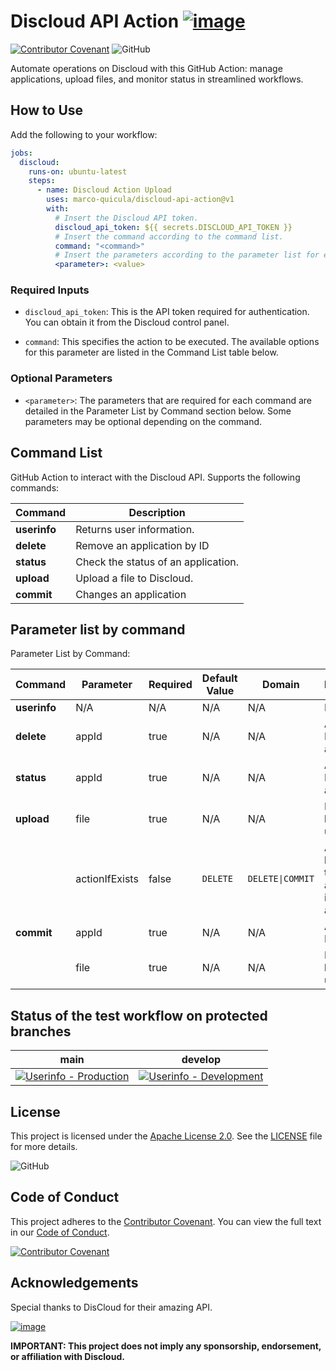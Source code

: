 # Discloud API Action [![image](https://github.com/user-attachments/assets/528238b4-547e-4d9e-953d-78c1df182210)](https://discloud.com)
[![Contributor Covenant](https://img.shields.io/badge/Contributor%20Covenant-2.1-4baaaa.svg)](CODE_OF_CONDUCT.md)
![GitHub](https://img.shields.io/github/license/marco-quicula/discloud-api-action)

Automate operations on Discloud with this GitHub Action: manage applications, upload files, and monitor status in streamlined workflows.

## How to Use

Add the following to your workflow:

```yaml
jobs:
  discloud:
    runs-on: ubuntu-latest
    steps:
      - name: Discloud Action Upload
        uses: marco-quicula/discloud-api-action@v1
        with:
          # Insert the Discloud API token.
          discloud_api_token: ${{ secrets.DISCLOUD_API_TOKEN }}
          # Insert the command according to the command list.
          command: "<command>"
          # Insert the parameters according to the parameter list for each command.
          <parameter>: <value>
```

### Required Inputs
- `discloud_api_token`: This is the API token required for authentication. You can obtain it from the Discloud control panel.
  
- `command`: This specifies the action to be executed. The available options for this parameter are listed in the Command List table below.

### Optional Parameters
- `<parameter>`: The parameters that are required for each command are detailed in the Parameter List by Command section below. Some parameters may be optional depending on the command.

## Command List

GitHub Action to interact with the Discloud API. Supports the following commands:

| Command      | Description                         |
|--------------|-------------------------------------|
| **userinfo** | Returns user information.           |
| **delete**   | Remove an application by ID         |
| **status**   | Check the status of an application. |
| **upload**   | Upload a file to Discloud.          |
| **commit**   | Changes an application              |

## Parameter list by command

Parameter List by Command:

| Command      | Parameter      | Required | Default Value | Domain           | Description                                              | Example                         |
|--------------|----------------|----------|---------------|------------------|----------------------------------------------------------|---------------------------------|
| **userinfo** | N/A            | N/A      | N/A           | N/A              | N/A                                                      | N/A                             |
| **delete**   | appId          | true     | N/A           | N/A              | Application ID or `all` for all apps.                    | appId:&nbsp;my-app              |
| **status**   | appId          | true     | N/A           | N/A              | Application ID or `all` for all apps.                    | appId:&nbsp;my-app              |
| **upload**   | file           | true     | N/A           | N/A              | File (.zip) to be uploaded.                              | file:&nbsp;"./path/to/file.zip" |
|              | actionIfExists | false    | `DELETE`      | `DELETE\|COMMIT` | Action to be taken if the application is already active. | actionIfExist:&nbsp;COMMIT      |
| **commit**   | appId          | true     | N/A           | N/A              | Application ID.                                          | appId:&nbsp;my-app              |
|              | file           | true     | N/A           | N/A              | File (.zip) to be uploaded.                              | file:&nbsp;path/to/file.zip"    |

## Status of the test workflow on protected branches

| main                                                                                                                                                                                                                                   | develop                                                                                                                                                                                                                                          |
|----------------------------------------------------------------------------------------------------------------------------------------------------------------------------------------------------------------------------------------|--------------------------------------------------------------------------------------------------------------------------------------------------------------------------------------------------------------------------------------------------|
| [![Userinfo - Production](https://github.com/marco-quicula/discloud-api-action/actions/workflows/userinfo-main.yaml/badge.svg?branch=main)](https://github.com/marco-quicula/discloud-api-action/actions/workflows/userinfo-main.yaml) | [![Userinfo - Development](https://github.com/marco-quicula/discloud-api-action/actions/workflows/userinfo-develop.yaml/badge.svg?branch=develop)](https://github.com/marco-quicula/discloud-api-action/actions/workflows/userinfo-develop.yaml) |

## License
This project is licensed under the [Apache License 2.0](https://www.apache.org/licenses/LICENSE-2.0). See the [LICENSE](./LICENSE) file for more details.

![GitHub](https://img.shields.io/github/license/marco-quicula/discloud-api-action)

## Code of Conduct
This project adheres to the [Contributor Covenant](https://www.contributor-covenant.org). You can view the full text in our [Code of Conduct](./CODE_OF_CONDUCT.md).

[![Contributor Covenant](https://img.shields.io/badge/Contributor%20Covenant-2.1-4baaaa.svg)](CODE_OF_CONDUCT.md)

## Acknowledgements
Special thanks to DisCloud for their amazing API.

[![image](https://github.com/user-attachments/assets/ae507ba2-2ebf-4228-9b49-21de67c03415)](https://discloud.com)

**IMPORTANT: This project does not imply any sponsorship, endorsement, or affiliation with Discloud.**
